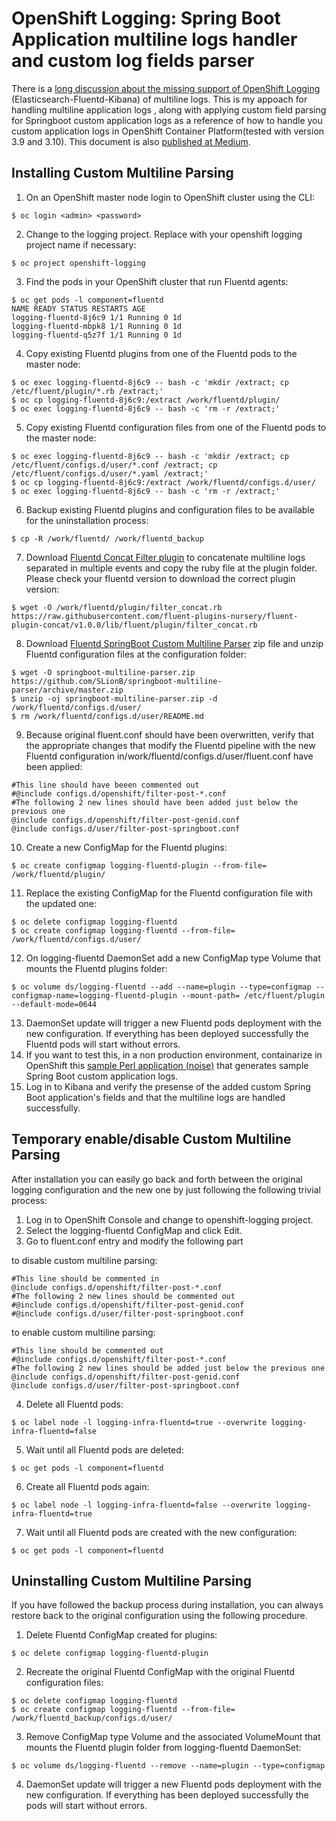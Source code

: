 # OpenShift Logging: Spring Boot Application multiline logs handler and custom log fields parser
There is a [long discussion about the missing support of OpenShift Logging](https://itnext.io/multiline-logs-in-openshift-efk-stack-7a7bda4ed055) (Elasticsearch-Fluentd-Kibana) of multiline logs. This is my appoach for handling multiline application logs , along with applying custom field parsing for Springboot custom application logs as a reference of how to handle you custom application logs in OpenShift Container Platform(tested with version 3.9 and 3.10).
This document is also [published at Medium](https://medium.com/@sbourazanis/openshift-logging-spring-boot-application-multiline-logs-handler-and-custom-log-fields-parser-e4e1a64cdc01).

## Installing Custom Multiline Parsing
1. On an OpenShift master node login to OpenShift cluster using the CLI:
```
$ oc login <admin> <password>
```
2. Change to the logging project. Replace with your openshift logging project name if necessary:
```
$ oc project openshift-logging
```
3. Find the pods in your OpenShift cluster that run Fluentd agents:
```
$ oc get pods -l component=fluentd
NAME READY STATUS RESTARTS AGE
logging-fluentd-8j6c9 1/1 Running 0 1d
logging-fluentd-mbpk8 1/1 Running 0 1d
logging-fluentd-q5z7f 1/1 Running 0 1d
```
4. Copy existing Fluentd plugins from one of the Fluentd pods to the master node:
```
$ oc exec logging-fluentd-8j6c9 -- bash -c 'mkdir /extract; cp /etc/fluent/plugin/*.rb /extract;'
$ oc cp logging-fluentd-8j6c9:/extract /work/fluentd/plugin/
$ oc exec logging-fluentd-8j6c9 -- bash -c 'rm -r /extract;'
```
5. Copy existing Fluentd configuration files from one of the Fluentd pods to the master node:
```
$ oc exec logging-fluentd-8j6c9 -- bash -c 'mkdir /extract; cp /etc/fluent/configs.d/user/*.conf /extract; cp /etc/fluent/configs.d/user/*.yaml /extract;'
$ oc cp logging-fluentd-8j6c9:/extract /work/fluentd/configs.d/user/
$ oc exec logging-fluentd-8j6c9 -- bash -c 'rm -r /extract;'
```
6. Backup existing Fluentd plugins and configuration files to be available for the uninstallation process:
```
$ cp -R /work/fluentd/ /work/fluentd_backup
```
7. Download [Fluentd Concat Filter plugin](https://github.com/fluent-plugins-nursery/fluent-plugin-concat) to concatenate multiline logs separated in multiple events and copy the ruby file at the plugin folder. Please check your fluentd version to download the correct plugin version:
```
$ wget -O /work/fluentd/plugin/filter_concat.rb https://raw.githubusercontent.com/fluent-plugins-nursery/fluent-plugin-concat/v1.0.0/lib/fluent/plugin/filter_concat.rb
```
8. Download [Fluentd SpringBoot Custom Multiline Parser](https://github.com/SLionB/springboot-multiline-parser) zip file and unzip Fluentd configuration files at the configuration folder:
```
$ wget -O springboot-multiline-parser.zip https://github.com/SLionB/springboot-multiline-parser/archive/master.zip
$ unzip -oj springboot-multiline-parser.zip -d /work/fluentd/configs.d/user/
$ rm /work/fluentd/configs.d/user/README.md
```
9. Because original fluent.conf should have been overwritten, verify that the appropriate changes that modify the Fluentd pipeline with the new Fluentd configuration in/work/fluentd/configs.d/user/fluent.conf have been applied:
```
#This line should have beeen commented out
#@include configs.d/openshift/filter-post-*.conf
#The following 2 new lines should have been added just below the previous one
@include configs.d/openshift/filter-post-genid.conf
@include configs.d/user/filter-post-springboot.conf
```
10. Create a new ConfigMap for the Fluentd plugins:
```
$ oc create configmap logging-fluentd-plugin --from-file= /work/fluentd/plugin/
```
11. Replace the existing ConfigMap for the Fluentd configuration file with the updated one:
```
$ oc delete configmap logging-fluentd
$ oc create configmap logging-fluentd --from-file= /work/fluentd/configs.d/user/
```
12. On logging-fluentd DaemonSet add a new ConfigMap type Volume that mounts the Fluentd plugins folder:
```
$ oc volume ds/logging-fluentd --add --name=plugin --type=configmap --configmap-name=logging-fluentd-plugin --mount-path= /etc/fluent/plugin  --default-mode=0644
```
13. DaemonSet update will trigger a new Fluentd pods deployment with the new configuration. If everything has been deployed successfully the Fluentd pods will start without errors.
14. If you want to test this, in a non production environment, containarize in OpenShift this [sample Perl application (noise)](https://github.com/SLionB/noise) that generates sample Spring Boot custom application logs. 
14. Log in to Kibana and verify the presense of the added custom Spring Boot application's fields and that the multiline logs are handled successfully.
## Temporary enable/disable Custom Multiline Parsing
After installation you can easily go back and forth between the original logging configuration and the new one by just following the following trivial process:
1. Log in to OpenShift Console and change to openshift-logging project.
2. Select the logging-fluentd ConfigMap and click Edit.
3. Go to fluent.conf entry and modify the following part

to disable custom multiline parsing:
```
#This line should be commented in
@include configs.d/openshift/filter-post-*.conf
#The following 2 new lines should be commented out
#@include configs.d/openshift/filter-post-genid.conf
#@include configs.d/user/filter-post-springboot.conf
```
to enable custom multiline parsing:
```
#This line should be commented out
#@include configs.d/openshift/filter-post-*.conf
#The following 2 new lines should be added just below the previous one
@include configs.d/openshift/filter-post-genid.conf
@include configs.d/user/filter-post-springboot.conf
```
4. Delete all Fluentd pods:
```
$ oc label node -l logging-infra-fluentd=true --overwrite logging-infra-fluentd=false
```
5. Wait until all Fluentd pods are deleted:
```
$ oc get pods -l component=fluentd
```
6. Create all Fluentd pods again:
```
$ oc label node -l logging-infra-fluentd=false --overwrite logging-infra-fluentd=true
```
7. Wait until all Fluentd pods are created with the new configuration:
```
$ oc get pods -l component=fluentd
```

## Uninstalling Custom Multiline Parsing
If you have followed the backup process during installation, you can always restore back to the original configuration using the following procedure.
1. Delete Fluentd ConfigMap created for plugins:
```
$ oc delete configmap logging-fluentd-plugin
```
2. Recreate the original Fluentd ConfigMap with the original Fluentd configuration files:
```
$ oc delete configmap logging-fluentd
$ oc create configmap logging-fluentd --from-file= /work/fluentd_backup/configs.d/user/
```
3. Remove ConfigMap type Volume and the associated VolumeMount that mounts the Fluentd plugin folder from logging-fluentd DaemonSet:
```
$ oc volume ds/logging-fluentd --remove --name=plugin --type=configmap
```
4. DaemonSet update will trigger a new Fluentd pods deployment with the new configuration. If everything has been deployed successfully the pods will start without errors.
